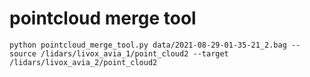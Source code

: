 # pointcloud merge tool

```
python pointcloud_merge_tool.py data/2021-08-29-01-35-21_2.bag --source /lidars/livox_avia_1/point_cloud2 --target /lidars/livox_avia_2/point_cloud2
```